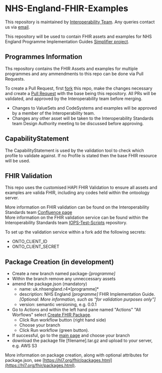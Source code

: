 # NHS-England-FHIR-Examples
This repository is maintained by [Interoperability Team](https://nhsd-confluence.digital.nhs.uk/pages/viewpage.action?spaceKey=IOPS&title=Interoperability+Standards). Any queries contact us via [email](interoperabilityteam@nhs.net).

This repository will be used to contain FHIR assets and examples for NHS England Programme Implementation Guides [Simplifier project](https://simplifier.net/NHS-England-Programme-Implementation-Guides/~guides).

## Programmes Information

Ths repository contains the FHIR Assets and examples for multiple programmes and any ammendments to this repo can be done via Pull Requests.  

To create a Pull Request, first [fork](https://docs.github.com/en/pull-requests/collaborating-with-pull-requests/working-with-forks/fork-a-repo) this repo, make the changes necessary and create a [Pull Request](https://docs.github.com/en/pull-requests/collaborating-with-pull-requests/proposing-changes-to-your-work-with-pull-requests/creating-a-pull-request-from-a-fork) with the base being this repository.
All PRs will be validated, and approved by the Interoperability team before merging.
- Changes to ValueSets and CodeSystems and examples will be approved by a member of the Interoperability team.
- Changes any other asset will be taken to the Interoperability Standards team Design Authority meeting to be discussed before approving.

## CapabilityStatement
The CapabilityStatement is used by the validation tool to check which profile to validate against. If no Profile is stated then the base FHIR resource will be used.

## FHIR Validation

This repo uses the customised HAPI FHIR Validation to ensure all assets and examples are valida FHIR, including any codes held within the ontoology server.  

More information on FHIR validation can be found on the Interoperability Standards team [Confluence page](https://nhsd-confluence.digital.nhs.uk/display/IOPS/FHIR+Conformance+and+Testing)  
More information on the FHIR validation service can be found within the Interoperability Standards team [IOPS-Test-Scripts](https://github.com/NHSDigital/IOPS-FHIR-Test-Scripts) repository.  

To set up the validation service within a fork add the following secrets:
- ONTO_CLIENT_ID
- ONTO_CLIENT_SECRET

## Package Creation (in development)
- Create a new branch named package-*[programme]*
- Within the branch remove any unneccessary assets
- amend the package.json (mandatory)
  - name: uk.nhsengland.r4*[programme]*
  - description: NHS England *[programme]* FHIR Implementation Guide. *[Optional: More information, such as "for validation purposes only"]*
  - version: semantic versioning, e.g. 0.0.1 
- Go to Actions and within the left hand pane named "Actions" "All Worflows" select [Create FHIR Package](https://github.com/NHSDigital/NHSEngland-FHIR-Examples/actions/workflows/createPackage.yml).
  - Click Run workflow button (right hand side)
  - Choose your branch
  - Click Run workflow (green button).
- If successful, go to the [main page](https://github.com/NHSDigital/NHSEngland-FHIR-Examples) and choose your branch
- download the package file [filename].tar.gz and upload to your server, e.g. AWS S3

More information on package creation, along with optional attributes for package.json, see [https://hl7.org/fhir/packages.html](https://hl7.org/fhir/packages.html).
